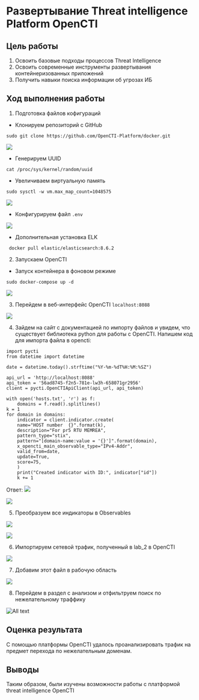 # Развертывание Threat intelligence Platform OpenCTI

## Цель работы

1. Освоить базовые подходы процессов Threat Intelligence
2. Освоить современные инструменты развертывания контейнеризованных приложений
3. Получить навыки поиска информации об угрозах ИБ

## Ход выполнения работы

1. Подготовка файлов кофигураций

* Клонируем репозиторий с GitHub

```()
sudo git clone https://github.com/OpenCTI-Platform/docker.git 
```

![](img1.png)

* Генерируем UUID

```()
cat /proc/sys/kernel/random/uuid
```

* Увеличиваем виртуальную память

```()
sudo sysctl -w vm.max_map_count=1048575
```

![](img3.png)

* Конфигурируем файл `.env`

![](img2.png)

* Дополнительная установка ELK

```()
 docker pull elastic/elasticsearch:8.6.2
```

2. Запускаем OpenCTI

* Запуск контейнера в фоновом режиме

```()
sudo docker-compose up -d
```

![](img4.png)

3. Перейдем в веб-интерфейс OpenCTI `localhost:8088`

![](img5.png)

4. Зайдем на сайт с документацией по импорту файлов и увидем, что существует библиотека python для работы с OpenCTI. Напишем код для импорта файла в opencti:

```()
import pycti
from datetime import datetime

date = datetime.today().strftime("%Y-%m-%dT%H:%M:%SZ")

api_url = 'http://localhost:8088'
api_token = '56ad8745-f2n5-781e-lw3h-658071gr2956'
client = pycti.OpenCTIApiClient(api_url, api_token)

with open('hosts.txt', 'r') as f:
    domains = f.read().splitlines()
k = 1
for domain in domains:
    indicator = client.indicator.create(
    name="HOST number  {}".format(k),
    description="For pr5 RTU MEMREA",
    pattern_type="stix",
    pattern="[domain-name:value = '{}']".format(domain),
    x_opencti_main_observable_type="IPv4-Addr",
    valid_from=date,
    update=True,
    score=75,
    )
    print("Created indicator with ID:", indicator["id"])
    k += 1
```

Ответ:
![](img6.png)

![](img7.png)

5. Преобразуем все индикаторы в Observables

![](img8.png)

![](img9.png)

6. Импортируем сетевой трафик, полученный в lab_2 в OpenCTI

![](img10.png)

7. Добавим этот файл в рабочую область

![](img11.png)

8. Перейдем в раздел с анализом и отфильтруем поиск по нежелательному траффику

![All text](img12.png)

## Оценка результата

С помощью платформы OpenCTI удалось проанализировать трафик на предмет перехода по нежелательным доменам.

## Выводы

Таким образом, были изучены возможности работы с платформой threat intelligence OpenCTI

